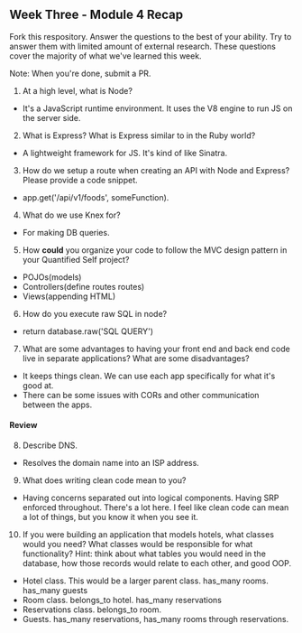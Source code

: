 ## Week Three - Module 4 Recap

Fork this respository. Answer the questions to the best of your ability. Try to answer them with limited amount of external research. These questions cover the majority of what we've learned this week.

Note: When you're done, submit a PR.

1. At a high level, what is Node?
* It's a JavaScript runtime environment. It uses the V8 engine to run JS on the server side.

2. What is Express? What is Express similar to in the Ruby world?
* A lightweight framework for JS. It's kind of like Sinatra.

3. How do we setup a route when creating an API with Node and Express? Please provide a code snippet.
* app.get('/api/v1/foods', someFunction).

4. What do we use Knex for?
* For making DB queries.

5. How **could** you organize your code to follow the MVC design pattern in your Quantified Self project?
* POJOs(models)
* Controllers(define routes routes)
* Views(appending HTML)

6. How do you execute raw SQL in node?
* return database.raw('SQL QUERY')

7. What are some advantages to having your front end and back end code live in separate applications? What are some disadvantages?
* It keeps things clean. We can use each app specifically for what it's good at.
* There can be some issues with CORs and other communication between the apps.

#### Review  

8. Describe DNS.
* Resolves the domain name into an ISP address.

9. What does writing clean code mean to you?
* Having concerns separated out into logical components. Having SRP enforced throughout. There's a lot here. I feel like clean code can mean a lot of things, but you know it when you see it.

10. If you were building an application that models hotels, what classes would you need? What classes would be responsible for what functionality? Hint: think about what tables you would need in the database, how those records would relate to each other, and good OOP.
* Hotel class. This would be a larger parent class. has_many rooms. has_many guests
* Room class. belongs_to hotel. has_many reservations
* Reservations class. belongs_to room.
* Guests. has_many reservations, has_many rooms through reservations.
